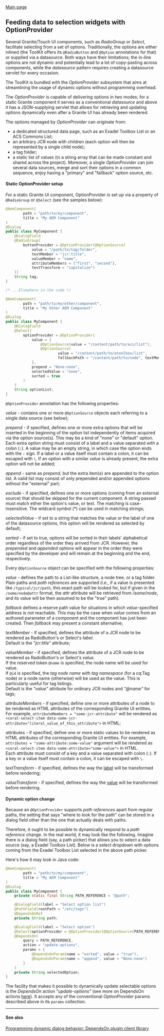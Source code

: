 [Main page](../../README.md)

## Feeding data to selection widgets with OptionProvider

Several Granite/Touch UI components, such as *RadioGroup* or *Select*, facilitate selecting from a set of options. Traditionally, the options are either inlined (the ToolKit offers its `@RadioButton` and `@Option` annotations for that) or supplied via a datasource. Both ways have their limitations; the in-line options are not dynamic and potentially lead to a lot of copy-pasting across components, while the *datasource* pattern requires creating a datasource servlet for every occasion.

The ToolKit is bundled with the *OptionProvider* subsystem that aims at streamlining the usage of dynamic options without programming overhead.

The *OptionProvider* is capable of  delivering options in two modes; for a static Granite component it serves as a conventional *datasource* and above it has a JSON-supplying servlet that allows for retrieving and updating options dynamically even after a Granite UI has already been rendered.

The options managed by *OptionProvider* can originate from:
- a dedicated structured data page, such as an Exadel Toolbox List or an ACS Commons List;
- an arbitrary JCR node with children (each option will then be represented by a single child node);
- a tag folder;
- a static list of values (in a string array that can be made constant and shared across the project).
  Moreover, a single *OptionProvider* can join several data sources, merge and sort their options in a common sequence, enjoy having a "primary" and "fallback" option source, etc.

#### Static OptionProvider setup

For a static Granite UI component, OptionProvider is set up via a property of `@RadioGroup` or `@Select` (see the samples below):

```java
@AemComponent(
        path = "path/to/my/component",
        title = "My AEM Component"
)
@Dialog
public class MyComponent {
    @DialogField
    @RadioGroup(
        buttonProvider = @OptionProvider(@OptionSource(
            value = "/path/to/tag/folder",
            textMember = "jcr:title",
            valueMember = "name",
            attributeMembers = {"first", "second"},
            textTransform = "capitalize")
    ))
    String tag;
}

/* ...Elsewhere in the code */

@AemComponent(
        path = "path/to/my/other/component",
        title = "My Other AEM Component"
)
@Dialog
public class MyComponent {
    @DialogField
    @Select(
        optionProvider = @OptionProvider(
            value = {
                @OptionSource(value = "/content/path/to/acs/list"),
                @OptionSource(
                        value = "/content/path/to/etoolbox/list",
                        fallbackPath = "/content/path/to/node", textMember = "title", valueMember = "descr"),
            },
            prepend = "None:none",
            selectedValue = "none",
            sorted = true
        )
    )
    String optionList;
}
```

`@OptionProvider` annotation has the following properties:

*value* - contains one or more `@OptionSource` objects each referring to a single data source (see below);

*prepend* - if specified, defines one or more extra options that will be inserted in the beginning of the option list independently of items acquired via the option source(s). This may be a kind of "none" or "default" option. Each extra option string must consist of a label and a value separated with a colon (`:`). A value may be an empty string, in which case the option ends with the `:` sign. If a label or a value itself must contain a colon, it can be escaped with `\`. If an option with a similar *value* is already present, the extra option will not be added;

*append* - same as *prepend*, but the extra item(s) are appended to the option list. A valid list may consist of only prepended and/or appended options without the "external" part;

*exclude* - if specified, defines one or more options (coming from an external source) that should be skipped for the current component. A string passed must match either the option's value, or text. The matching is case-insensitive. The wildcard symbol (*) can be used in matching strings;

*selectedValue* - if set to a string that matches the value or the label of one of the datasource options, this option will be rendered as selected by default;

*sorted* - if set to true, options will be sorted in their labels' alphabetical order regardless of the order they arrived from JCR. However, the *prepended* and *appended* options will appear in the order they were specified by the developer and will remain at the beginning and the end, respectively.

Every `@OptionSource` object can be specified with the following properties:

*value* - defines the path to a List-like structure, a node tree, or a tag folder. Plain paths and *path references* are supported (i.e., if a value is presented like `/typical/jcr/path`, this exact path will be looked for, but if given in the `/some/node@attr` format, the *attr* attribute will be retrieved from */some/node*, and its value will be then assumed to be the "true" path).

*fallback* defines a reserve path value for situations in which *value*-specified address is not reachable. This may be the case when *value* comes from an authored parameter of a component and the component has just been created. Then *fallback* may present a constant alternative;

*textMember* - if specified, defines the attribute of a JCR node to be rendered as RadioButton's or Select's *label*.
<br>Default is the *"jcr:title"* attribute;

*valueMember* - if specified, defines the attribute of a JCR node to be rendered as RadioButton's or Select's *value*.
<br>If the reserved token `@name` is specified, the node name will be used for value.
<br>If `@id` is specified, the *tag node name with tag namespace* (for a cq:Tag node) or a node name (otherwise) will be used as the value. This is particularly useful for tag listings.
<br>Default is the *"value"* attribute for ordinary JCR nodes and *"@name"* for tags;

*attributeMembers* - if specified, define one or more attributes of a node to be rendered as HTML attributes of the corresponding Granite UI entities. For example, `attributeMembers = "some-jcr-attribute"` will be rendered as `<coral-select-item data-some-jcr-attribute="literal_value_of_this_attribute">` in HTML;

*attributes* - if specified, define one or more static values to be rendered as HTML attributes of the corresponding Granite UI entities. For example, `attributes = "some-attribute:some-value"` argument will be rendered as `<coral-select-item data-some-attribute="some-value">` in HTML.
<br>Each attribute must consist of a key and a value separated with colon (`:`). If a key or a value itself must contain a colon, it can be escaped with `\`.

*textTransform* - if specified, defines the way the <u>label</u> will be transformed before rendering;

*valueTransform* - if specified, defines the way the <u>value</u> will be transformed before rendering.

#### Dynamic option change

Because an `@OptionProvider` supports *path references* apart from regular paths, the setting that says "where to look for the path" can be stored in a dialog field other than the one that actually deals with paths.

Therefore, it ought to be possible to dynamically respond to a *path reference* change. In the real world, it may look like the following. Imagine there is a dialog field (say, a path picker) that allows you to select a data source (say, a Exadel Toolbox List). Below is a select dropdown with options coming from the Exadel Toolbox List selected in the above path picker.

Here's how it may look in Java code:

```java
@AemComponent(
        path = "path/to/my/component",
        title = "My AEM Component"
)
@Dialog
public class MyComponent {
    private static final String PATH_REFERENCE = "@path";

    @DialogField(label = "Select option list")
    @PathField(rootPath = "/etc/tags")
    @DependsOnRef
    private String path;

    @DialogField(label = "Select option")
    @Select(optionProvider = @OptionProvider(@OptionSource(PATH_REFERENCE))) // @path refers to the attribute named "path" in the same JCR node
    @DependsOn(
        query = PATH_REFERENCE,
        action = "update-options",
        params = {
            @DependsOnParam(name = "sorted", value = "true"),
            @DependsOnParam(name = "append", value = "None:none")
        }
    )
    private String selectedOption;
}
```

The facility that makes it possible to dynamically update selectable options is the *DependsOn* action *"update-options"* (see more on DependsOn actions [here](depends-on.md)). It accepts any of the conventional *OptionProvider* params described above in its `params` collection.

***
#### See also

[Programming dynamic dialog behavior: DependsOn plugin client library](depends-on.md)
